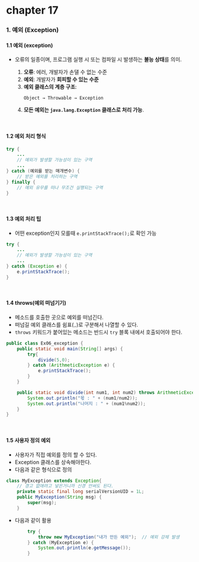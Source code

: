 # chapter 17

### 1. 예외 (Exception)

#### 1.1 예외 (exception)  
- 오류의 일종이며, 프로그램 실행 시 또는 컴파일 시 발생하는 **불능 상태**를 의미.  

  1) **오류**: 에러, 개발자가 손댈 수 없는 수준  
  2) **예외**: 개발자가 **회피할 수 있는 수준**  
  3) **예외 클래스의 계층 구조**:
     ```
     Object → Throwable → Exception
     ```
  4) **모든 예외는 `java.lang.Exception` 클래스로 처리 가능**.

<br>

#### 1.2 예외 처리 형식  
```java
try {
    ...
    // 예외가 발생할 가능성이 있는 구역
    ...
} catch (예외를 받는 매개변수) {
    // 받은 예외를 처리하는 구역
} finally {
    // 예외 유무를 떠나 무조건 실행되는 구역
}
```
<br>

#### 1.3 예외 처리 팁  
- 어떤 exception인지 모를때 `e.printStackTrace();`로 확인 가능  
```java
try {
    ...
    // 예외가 발생할 가능성이 있는 구역
    ...
} catch (Exception e) {
    e.printStackTrace();
} 
```

<br>

#### 1.4 throws(예외 떠넘기기)  
- 메소드를 호출한 곳으로 예외를 떠넘긴다.  
- 떠넘길 예외 클래스를 쉼표(`,`)로 구분해서 나열할 수 있다.  
- `throws` 키워드가 붙어있는 메소드는 반드시 `try` 블록 내에서 호출되어야 한다.  

```java
public class Ex06_exception {
    public static void main(String[] args) {
        try{
            divide(5,0);
        } catch (ArithmeticException e) {
            e.printStackTrace();
        }
    }

    public static void divide(int num1, int num2) throws ArithmeticException {            // exception을 호출한곳으로 떠넘기겠다.
        System.out.println("몫 : " + (num1/num2));
        System.out.println("나머지 : " + (num1%num2));
    }
}
```
<br>

#### 1.5 사용자 정의 예외
- 사용자가 직접 예외를 정의 할 수 있다.
- Exception 클래스를 상속해야한다.
- 다음과 같은 형식으로 정의
``` java
class MyException extends Exception{
	// 경고 없애려고 넣은거니까 신경 안써도 된다.
	private static final long serialVersionUID = 1L;
	public MyException(String msg) {
		super(msg);
	}
```
- 다음과 같이 활용
``` java
		try {
			throw new MyException("내가 만든 예외");	// 예외 강제 발생
		} catch (MyException e) {
			System.out.println(e.getMessage());
		}
```

